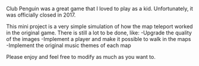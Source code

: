 Club Penguin was a great game that I loved to play as a kid. Unfortunately, it was officially closed in 2017. 

This mini project is a very simple simulation of how the map teleport worked in the original game. 
There is still a lot to be done, like:
-Upgrade the quality of the images
-Implement a player and make it possible to walk in the maps
-Implement the original music themes of each map

Please enjoy and feel free to modify as much as you want to.
